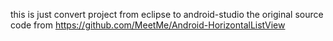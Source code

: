 this is just convert project from eclipse to android-studio the original source code from https://github.com/MeetMe/Android-HorizontalListView
